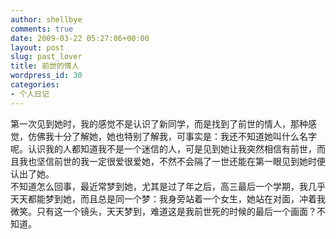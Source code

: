 ```yaml
---
author: shellbye
comments: true
date: 2009-03-22 05:27:06+00:00
layout: post
slug: past_lover
title: 前世的情人
wordpress_id: 30
categories:
- 个人日记
---
```


第一次见到她时，我的感觉不是认识了新同学，而是找到了前世的情人，那种感觉，仿佛我十分了解她，她也特别了解我，可事实是：我还不知道她叫什么名字呢。认识我的人都知道我不是一个迷信的人，可是见到她让我突然相信有前世，而且我也坚信前世的我一定很爱很爱她，不然不会隔了一世还能在第一眼见到她时便认出了她。  
不知道怎么回事，最近常梦到她，尤其是过了年之后，高三最后一个学期，我几乎天天都能梦到她，而且总是同一个梦：我身旁站着一个女生，她站在对面，冲着我微笑。只有这一个镜头，天天梦到，难道这是我前世死的时候的最后一个画面？不知道。
